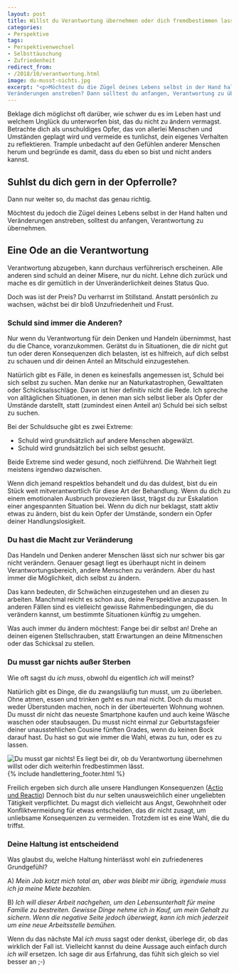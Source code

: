 ```yaml
---
layout: post
title: Willst du Verantwortung übernehmen oder dich fremdbestimmen lassen?
categories:
- Perspektive
tags:
- Perspektivenwechsel
- Selbsttäuschung
- Zufriedenheit
redirect_from:
- /2018/10/verantwortung.html
image: du-musst-nichts.jpg
excerpt: "<p>Möchtest du die Zügel deines Lebens selbst in der Hand halten und
Veränderungen anstreben? Dann solltest du anfangen, Verantwortung zu übernehmen.</p>"
---
```


Beklage dich möglichst oft darüber, wie schwer du es im Leben hast und welchem
Unglück du unterworfen bist, das du nicht zu ändern vermagst. Betrachte
dich als unschuldiges Opfer, das von allerlei Menschen und Umständen
geplagt wird und vermeide es tunlichst, dein eigenes Verhalten zu
reflektieren. Trample unbedacht auf den Gefühlen anderer Menschen herum
und begründe es damit, dass du eben so bist und nicht anders kannst.

## Suhlst du dich gern in der Opferrolle?

Dann nur weiter so, du machst das genau richtig.

Möchtest du jedoch die Zügel deines Lebens selbst in der Hand halten und
Veränderungen anstreben, solltest du anfangen, Verantwortung zu
übernehmen.

## Eine Ode an die Verantwortung

Verantwortung abzugeben, kann durchaus verführerisch erscheinen. Alle
anderen sind schuld an deiner Misere, nur du nicht. Lehne dich zurück
und mache es dir gemütlich in der Unveränderlichkeit deines Status Quo.

Doch was ist der Preis? Du verharrst im Stillstand. Anstatt persönlich
zu wachsen, wächst bei dir bloß Unzufriedenheit und Frust.

### Schuld sind immer die Anderen?

Nur wenn du Verantwortung für dein Denken und Handeln übernimmst, hast
du die Chance, voranzukommen. Gerätst du in Situationen, die dir nicht
gut tun oder deren Konsequenzen dich belasten, ist es hilfreich, auf
dich selbst zu schauen und dir deinen Anteil an Mitschuld
einzugestehen.

Natürlich gibt es Fälle, in denen es keinesfalls angemessen ist, Schuld
bei sich selbst zu suchen. Man denke nur an Naturkatastrophen,
Gewalttaten oder Schicksalsschläge. Davon ist hier definitiv nicht die
Rede. Ich spreche von alltäglichen Situationen, in denen man sich selbst
lieber als Opfer der Umstände darstellt, statt (zumindest einen Anteil
an) Schuld bei sich selbst zu suchen.

Bei der Schuldsuche gibt es zwei Extreme:

-   Schuld wird grundsätzlich auf andere Menschen abgewälzt.
-   Schuld wird grundsätzlich bei sich selbst gesucht.

Beide Extreme sind weder gesund, noch zielführend. Die Wahrheit liegt
meistens irgendwo dazwischen.

Wenn dich jemand respektlos behandelt und du das duldest, bist du ein
Stück weit mitverantwortlich für diese Art der Behandlung.
Wenn du dich zu einem emotionalen Ausbruch provozieren lässt, trägst du
zur Eskalation einer angespannten Situation bei.
Wenn du dich nur beklagst, statt aktiv etwas zu ändern, bist du kein
Opfer der Umstände, sondern ein Opfer deiner Handlungslosigkeit.

### Du hast die Macht zur Veränderung

Das Handeln und Denken anderer Menschen lässt sich nur schwer bis gar
nicht verändern. Genauer gesagt liegt es überhaupt nicht in deinem
Verantwortungsbereich, andere Menschen zu verändern. Aber du hast immer
die Möglichkeit, dich selbst zu ändern.

Das kann bedeuten, dir Schwächen einzugestehen und an diesen zu
arbeiten. Manchmal reicht es schon aus, deine Perspektive anzupassen. In
anderen Fällen sind es vielleicht gewisse Rahmenbedingungen, die du
verändern kannst, um bestimmte Situationen künftig zu umgehen.

Was auch immer du ändern möchtest: Fange bei dir selbst an!
Drehe an deinen eigenen Stellschrauben, statt Erwartungen an deine
Mitmenschen oder das Schicksal zu stellen.

### Du musst gar nichts außer Sterben

Wie oft sagst du *ich muss*, obwohl du eigentlich *ich will* meinst?

Natürlich gibt es Dinge, die du zwangsläufig tun musst, um zu überleben.
Ohne atmen, essen und trinken geht es nun mal nicht. Doch du musst weder
Überstunden machen, noch in der überteuerten Wohnung wohnen. Du musst
dir nicht das neueste Smartphone kaufen und auch keine Wäsche waschen
oder staubsaugen. Du musst nicht einmal zur Geburtstagsfeier deiner
unausstehlichen Cousine fünften Grades, wenn du keinen Bock darauf hast.
Du hast so gut wie immer die Wahl, etwas zu tun, oder es zu lassen.

![Du musst gar nichts! Es liegt bei dir, ob du Verantwortung übernehmen willst oder dich weiterhin fredbestimmen lässt.]({{site.baseurl}}/assets/img/posts/du-musst-nichts.jpg)
{% include handlettering_footer.html %}

Freilich ergeben sich durch alle unsere Handlungen Konsequenzen ([Actio
und Reactio](https://de.wikipedia.org/wiki/Actio_und_Reactio)) Dennoch
bist du nur selten unausweichlich einer ungeliebten Tätigkeit
verpflichtet. Du magst dich vielleicht aus Angst, Gewohnheit oder
Konfliktvermeidung für etwas entscheiden, das dir nicht zusagt, um
unliebsame Konsequenzen zu vermeiden. Trotzdem ist es eine Wahl, die du
triffst.

### Deine Haltung ist entscheidend

Was glaubst du, welche Haltung hinterlässt wohl ein zufriedeneres
Grundgefühl?

A) *Mein Job kotzt mich total an, aber was bleibt mir übrig, irgendwie
muss ich ja meine Miete bezahlen.*

B) *Ich will dieser Arbeit nachgehen, um den Lebensunterhalt für meine
Familie zu bestreiten. Gewisse Dinge nehme ich in Kauf, um mein Gehalt
zu sichern. Wenn die negative Seite jedoch überwiegt, kann ich mich
jederzeit um eine neue Arbeitsstelle bemühen.*

Wenn du das nächste Mal *ich muss* sagst oder denkst, überlege dir, ob
das wirklich der Fall ist. Vielleicht kannst du deine Aussage auch
einfach durch *ich will* ersetzen. Ich sage dir aus Erfahrung, das fühlt
sich gleich so viel besser an ;-)

